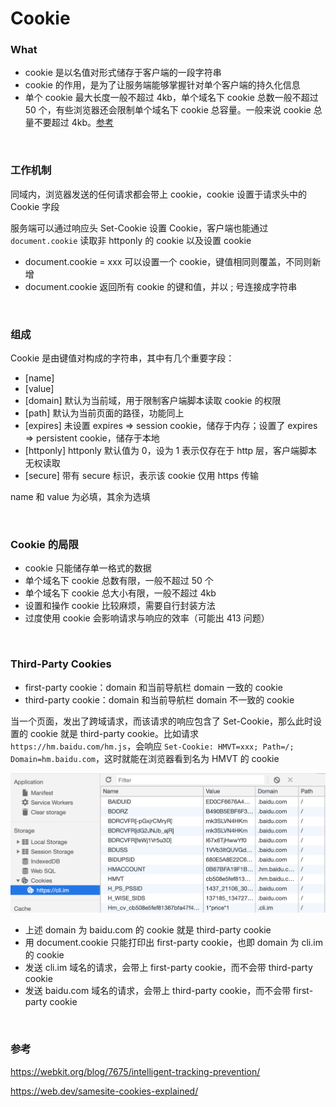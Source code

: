 # Cookie

### What

- cookie 是以名值对形式储存于客户端的一段字符串
- cookie 的作用，是为了让服务端能够掌握针对单个客户端的持久化信息
- 单个 cookie 最大长度一般不超过 4kb，单个域名下 cookie 总数一般不超过 50 个，有些浏览器还会限制单个域名下 cookie 总容量。一般来说 cookie 总量不要超过 4kb。[参考](http://browsercookielimits.squawky.net/)

<br>

### 工作机制

同域内，浏览器发送的任何请求都会带上 cookie，cookie 设置于请求头中的 Cookie 字段

服务端可以通过响应头 Set-Cookie 设置 Cookie，客户端也能通过 `document.cookie` 读取非 httponly 的 cookie 以及设置 cookie

- document.cookie = xxx 可以设置一个 cookie，键值相同则覆盖，不同则新增
- document.cookie 返回所有 cookie 的键和值，并以 ; 号连接成字符串

<br>

### 组成

Cookie 是由键值对构成的字符串，其中有几个重要字段：
- [name]
- [value]
- [domain] 默认为当前域，用于限制客户端脚本读取 cookie 的权限
- [path] 默认为当前页面的路径，功能同上
- [expires] 未设置 expires => session cookie，储存于内存；设置了 expires => persistent cookie，储存于本地
- [httponly] httponly 默认值为 0，设为 1 表示仅存在于 http 层，客户端脚本无权读取
- [secure] 带有 secure 标识，表示该 cookie 仅用 https 传输

name 和 value 为必填，其余为选填

<br>

### Cookie 的局限

- cookie 只能储存单一格式的数据
- 单个域名下 cookie 总数有限，一般不超过 50 个
- 单个域名下 cookie 总大小有限，一般不超过 4kb
- 设置和操作 cookie 比较麻烦，需要自行封装方法
- 过度使用 cookie 会影响请求与响应的效率（可能出 413 问题）

<br>

### Third-Party Cookies

- first-party cookie：domain 和当前导航栏 domain 一致的 cookie
- third-party cookie：domain 和当前导航栏 domain 不一致的 cookie

当一个页面，发出了跨域请求，而该请求的响应包含了 Set-Cookie，那么此时设置的 cookie 就是 third-party cookie。比如请求 `https://hm.baidu.com/hm.js`，会响应 `Set-Cookie: HMVT=xxx; Path=/; Domain=hm.baidu.com`，这时就能在浏览器看到名为 HMVT 的 cookie

![](../Assets/cookie-1.png)

- 上述 domain 为 baidu.com 的 cookie 就是 third-party cookie
- 用 document.cookie 只能打印出 first-party cookie，也即 domain 为 cli.im 的 cookie
- 发送 cli.im 域名的请求，会带上 first-party cookie，而不会带 third-party cookie
- 发送 baidu.com 域名的请求，会带上 third-party cookie，而不会带 first-party cookie

<br>

### 参考

https://webkit.org/blog/7675/intelligent-tracking-prevention/

https://web.dev/samesite-cookies-explained/
